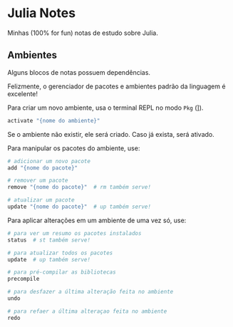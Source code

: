 # Julia Notes

Minhas (100% for fun) notas de estudo sobre Julia.

## Ambientes

Alguns blocos de notas possuem dependências.

Felizmente, o gerenciador de pacotes e ambientes padrão da linguagem é excelente!

Para criar um novo ambiente, usa o terminal REPL no modo ```Pkg``` (]).

```bash
activate "{nome do ambiente}"
```

Se o ambiente não existir, ele será criado. Caso já exista, será ativado.

Para manipular os pacotes do ambiente, use:

```bash
# adicionar um novo pacote
add "{nome do pacote}"

# remover um pacote
remove "{nome do pacote}"  # rm também serve!

# atualizar um pacote
update "{nome do pacote}"  # up também serve!
```

Para aplicar alterações em um ambiente de uma vez só, use:

```bash
# para ver um resumo os pacotes instalados
status  # st também serve!

# para atualizar todos os pacotes
update  # up também serve!

# para pré-compilar as bibliotecas
precompile

# para desfazer a última alteração feita no ambiente
undo

# para refaer a última alteraçao feita no ambiente
redo
```